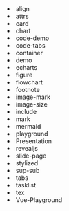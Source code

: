 <li><router-link to="align.html">align</router-link></li>
<li><router-link to="attrs.html">attrs</router-link></li>
<li><router-link to="card.html">card</router-link></li>
<li><router-link to="chart.html">chart</router-link></li>
<li><router-link to="code-demo.html">code-demo</router-link></li>
<li><router-link to="code-tabs.html">code-tabs</router-link></li>
<li><router-link to="container.html">container</router-link></li>
<li><router-link to="demo.html">demo</router-link></li>
<li><router-link to="echarts.html">echarts</router-link></li>
<li><router-link to="figure.html">figure</router-link></li>
<li><router-link to="flowchart.html">flowchart</router-link></li>
<li><router-link to="footnote.html">footnote</router-link></li>
<li><router-link to="image-mark.html">image-mark</router-link></li>
<li><router-link to="image-size.html">image-size</router-link></li>
<li><router-link to="include.html">include</router-link></li>
<li><router-link to="mark.html">mark</router-link></li>
<li><router-link to="mermaid.html">mermaid</router-link></li>
<li><router-link to="playground.html">playground</router-link></li>
<li><router-link to="Presentation.html">Presentation</router-link></li>
<li><router-link to="revealjs.html">revealjs</router-link></li>
<li><router-link to="slide-page.html">slide-page</router-link></li>
<li><router-link to="stylized.html">stylized</router-link></li>
<li><router-link to="sup-sub.html">sup-sub</router-link></li>
<li><router-link to="tabs.html">tabs</router-link></li>
<li><router-link to="tasklist.html">tasklist</router-link></li>
<li><router-link to="tex.html">tex</router-link></li>
<li><router-link to="Vue-Playground.html">Vue-Playground</router-link></li>
